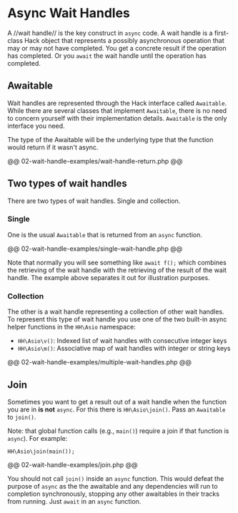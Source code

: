 # Async Wait Handles

A //wait handle// is the key construct in `async` code. A wait handle is a first-class Hack object that represents a possibly asynchronous operation that may or may not have completed. You get a concrete result if the operation has completed. Or you `await` the wait handle until the operation has completed. 

## Awaitable

Wait handles are represented through the Hack interface called `Awaitable`. While there are several classes that implement `Awaitable`, there is no need to concern yourself with their implementation details. `Awaitable` is the only interface you need. 

The type of the Awaitable will be the underlying type that the function would return if it wasn't async.

@@ 02-wait-handle-examples/wait-handle-return.php @@

## Two types of wait handles

There are two types of wait handles. Single and collection.

### Single

One is the usual `Awaitable` that is returned from an `async` function.

@@ 02-wait-handle-examples/single-wait-handle.php @@

Note that normally you will see something like `await f();` which combines the retrieving of the wait handle with the retrieving of the result of the wait handle. The example above separates it out for illustration purposes.

### Collection

The other is a wait handle representing a collection of other wait handles. To represent this type of wait handle you use one of the two built-in async helper functions in the `HH\Asio` namespace:

* `HH\Asio\v()`: Indexed list of wait handles with consecutive integer keys
* `HH\Asio\m()`: Associative map of wait handles with integer or string keys

@@ 02-wait-handle-examples/multiple-wait-handles.php @@

## Join

Sometimes you want to get a result out of a wait handle when the function you are in **is not** `async`. For this there is `HH\Asio\join()`. Pass an `Awaitable` to `join()`.

Note: that global function calls (e.g., `main()`) require a join if that function is `async`). For example:

```
HH\Asio\join(main());
```

@@ 02-wait-handle-examples/join.php @@

You should not call `join()` inside an `async` function. This would defeat the purpose of `async` as the the awaitable and any dependencies will run to completion synchronously, stopping any other awaitables in their tracks from running. Just `await` in an `async` function.
